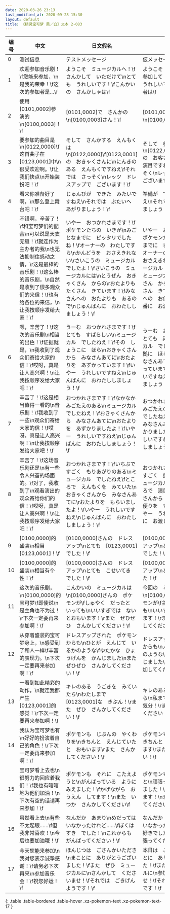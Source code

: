 ```yaml
---
date: 2020-03-26 23:13
last_modified_at: 2020-09-28 15:30
layout: default
title: 《精灵宝可梦 黑／白》文本 2-083
---
```

| 编号 | 中文 | 日文假名 | 日文汉字 |
| ---- | ---- | ---- | --- |
| 0 | 测试信息 | テストメッセージ | 仮メッセージ |
| 1 | 欢迎参加音乐剧！\f您能来参加，\n是我的荣幸！\f这次的参加者是…\f | ようこそ　ミュージカルへ！\fさんかして　いただけて\nとても　うれしいです！\fこんかいの　さんかしゃは\f | ようこそ　ミュージカルへ！\f参加して　いただけて\nとても　うれしいです！\f今回の　参加者は\f |
| 2 | 使用[0101,0002]参演的\n[0100,0003]！\f | [0101,0002]で　さんかの\n[0100,0003]さん！\f | [0101,0002]で　参加の\n[0100,0003]さん！\f |
| 3 | 要参加的曲目是\n[0122,0000]\f这首曲子在[0123,0001]中\n很受欢迎啊。\f让我们快点\n开始装扮吧！\f | そして　さんかする　えんもくは\n[0122,0000]\f[0123,0001]の　おきゃくさんに\nにんきのある　えんもくですねえ\fそれでは　さっそく\nレッツ　ドレスアップで　ございます！\f | そして　参加する　演目は\n[0122,0000]\f[0123,0001]の　お客さんに\n人気のある　演目ですねえ\fそれでは　さっそく\nレッツ　ドレスアップで　ございます！\f |
| 4 | 看来你准备好了啊，\n那么登上舞台吧！\f | じゅんびが　できた　みたいですねえ\nそれでは　ぶたいへ　あがりましょう！\f | 準備が　できた　みたいですねえ\nそれでは　舞台へ　あがりましょう！\f |
| 5 | 不错啊，辛苦了！\f和宝可梦们的配合\n可以说是天衣无缝！\f就连作为主办者的我\n也无法抑制住感动之情，\r这是最棒的音乐剧！\f这么棒的音乐剧，\n自然是收到了很多观众们的来信！\f也有给各位的来信，\n让我按顺序发给大家！\f | いやー　おつかれさまです！\fポケモンたちの　いきが\nみごとなまでに　ピッタリでしたね！\fオーナーの　わたしですら\nかんどうを　おさえきれない\rさいこうの　ミュージカル　でしたよ！\fさいこうの　ミュージカルには\nとうぜん　おきゃくさん　からの\rおたよりも　たくさん　きています！\fみなさんへの　おたよりも　あるので\nじゅんばんに　おわたししましょう！\f | いやー　おつかれさまです！\fポケモンたちの　息が\n見事なまでに　ピッタリでしたよ！\fオーナーの　私ですら\n感動を　おさえきれない\r最高の　ミュージカル　でしたよ！\f最高の　ミュージカルには\n当然　お客さん　からの\rお便りも　たくさん　きています！\fみなさんへの　お便りも　あるので\n順番に　お渡ししましょう！\f |
| 6 | 嗯，辛苦了！\f这次的音乐剧\n相当的出色！\f证据就是，\n我收到了观众们寄给大家的信！\f哎呀，真是让人高兴啊！\n让我按顺序发给大家吧！\f | うーむ　おつかれさまです！\fとても　すばらしい\nミュージカル　でしたねえ！\fその　しょうこに　ほら\nおきゃくさんから　みなさんあてに\rおたよりを　あずかっています！\fいやー　うれしいですねえ\nじゅんばんに　おわたししましょう！\f | うーむ　おつかれさまです！\fとても　素晴らしい\nミュージカル　でしたねえ！\fその　証拠に　ほら\nお客さんから　みなさんあてに\rお便りを　預かっています！\fいやー　うれしいですねえ\n順番に　お渡ししましょう！\f |
| 7 | 辛苦了！\f这是相当值得一看的\n音乐剧！\f我收到了一些\n观众们寄给大家的信！\f哎呀，真是让人高兴啊！\n让我按顺序发给大家吧！\f | おつかれさまです！\fなかなか　みごたえのある\nミュージカル　でしたねえ！\fおきゃくさんから　みなさんあてに\nおたよりを　あずかりましたよ！\fいやー　うれしいですねえ\nじゅんばんに　おわたししましょう！\f | おつかれさまです！\fなかなか　みごたえのある\nミュージカル　でしたねえ！\fお客さんから　みなさんあてに\nお便りを　預かりましたよ！\fいやー　うれしいですねえ\n順番に　お渡ししましょう！\f |
| 8 | 辛苦了！\f这场音乐剧还是\n有一些令人兴奋的场面的。\f对了，我收到了\n观看演出的观众寄给你们的信！\f哎呀，真是让人高兴啊！\n让我按顺序发给大家吧！\f | おつかれさまです！\fいちぶで　すごく　もりあがりのある\nミュージカル　でしたねえ\fところで　えんもくを　みていた\nおきゃくさんから　みなさんあてに\rおたよりを　もらいましたよ！\fいやー　うれしいですねえ\nじゅんばんに　おわたししましょう！\f | おつかれさまです！\f一部で　すごく　盛り上がりのある\nミュージカル　でしたねえ\fところで　演目を　みていた\nお客さんから　みなさんあてに\rお便りを　もらいましたよ！\fいやー　うれしいですねえ\n順番に　お渡ししましょう！\f |
| 9 | [0100,0000]的盛装\n相当[0123,0001]！\f | [0100,0000]さんの　ドレスアップ\nとても　[0123,0001]でした！\f | [0100,0000]さんの　ドレスアップ\nとても　[0123,0001]でした！\f |
| 10 | [0100,0000]的盛装\n相当有个性！\f | [0100,0000]さんの　ドレスアップ\nとても　こせいてき　でした！\f | [0100,0000]さんの　ドレスアップ\nとても　個性的　でした！\f |
| 11 | 这次的音乐剧，\n[0100,0000]的宝可梦\f即使说\n是主角也不为过！\r下次一定要再来参加啊！\f | こんかいの　ミュージカルは\n[0100,0000]さんの　ポケモンが\fしゅやく　だったと　いっても\nいいすぎでは　ないとおもいます！\rまた　ぜひぜひ　さんかしてください！\f | 今回の　ミュージカルは\n[0100,0000]さんの　ポケモンが\f主役だったと　いっても\nいいすぎでは　ないと思います！\rまた　ぜひぜひ　参加してください！\f |
| 12 | 从穿着盛装的宝可梦身上，\n感受到了和人一样\f丰富的表现力。\n下次一定要再来参加啊！\f | ドレスアップされた　ポケモンからも\nひとが　えんじて　いるかのような\fゆたかな　ひょうげんを　かんじました\nまた　ぜひぜひ　さんかしてください！\f | ドレスアップされた　ポケモンからも\n人が　演じて　いるかのような\f豊かな　表現を　感じました\nまた　ぜひぜひ　参加してください！\f |
| 13 | 一看到如此精彩的动作，\n就连我都产生[0123,0001]的感觉！\r下次一定要再来参加啊！\f | キレのある　うごきを　みていたら\nわたしまで　[0123,0001]な　きぶん！\rまた　ぜひ　さんかしてください！\f | キレのある　動きを　みていたら\n私まで　[0123,0001]な　気分！\rまた　ぜひ　参加してください！\f |
| 14 | 我认为宝可梦也有\n好好的扮演着自己的角色！\r下次一定要再来参加啊！\f | ポケモンも　じぶんの　やくわりを\nきちんと　えんじていたと　おもいます\rまた　さんかしてください！\f | ポケモンも　自分の　役割を\nきちんと　演じていたと　思います\rまた　参加してください！\f |
| 15 | 宝可梦看上去也\n很努力的回应着我们！\f我也有暗暗地为他们加油！\n下次有空的话请再来参加！\f | ポケモンも　それに　こたえようと\nがんばっている　ように　みえました！\fかげながら　おうえん　してます！\nまた　いつか　さんかしてください\f | ポケモンも　それに　応えようと\n頑張っているように　みえました！\f影ながら　応援してます！\nまた　いつか　参加してください\f |
| 16 | 虽然看上去\n有些不太起眼……\f但我非常喜欢！\n今后也要加油哦！\f | なんだか　あまり\nめだっては　いなかったけれど……\fぼくは　すき　でした！\nこれからも　がんばってください！\f | なんだか　あまり\n目立っては　いなかったけど……\fぼくは　好きでした！\nこれからも　頑張ってください！\f |
| 17 | 今天您能来参加\n我对您表示诚挚感谢！\f请务必下次再来\n参加音乐会！\f祝您好运！\f | ほんじつは　ごさんかいただき\nまことに　ありがとうございました！\fまた　ぜひ　ミュージカルに\nさんかして　くださいませ！\fそれでは　ごきげんようです！\f | 本日は　ご参加いただき\nまことに　ありがとうございました！\fまた　ぜひ　ミュージカルに\n参加して　くださいませ！\fそれでは　ごきげんようです！\f |
{: .table .table-bordered .table-hover .xz-pokemon-text .xz-pokemon-text-17 }